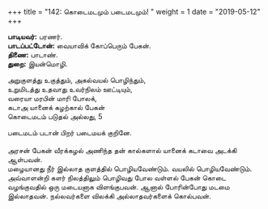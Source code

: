 ﻿+++
title = "142: கொடைமடமும் படைமடமும்!  "
weight = 1
date = "2019-05-12"
+++

**பாடியவர்:** பரணர்.  
**பாடப்பட்டோன்:** வையாவிக் கோப்பெரும் பேகன்.  
**திணை:** பாடாண்.  
**துறை:** இயன்மொழி.  
  
அறுகுளத்து உகுத்தும், அகல்வயல் பொழிந்தும்,  
உறுமிடத்து உதவாது உவர்நிலம் ஊட்டியும்,  
வரையா மரபின் மாரி போலக்,  
கடாஅ யானைக் கழற்கால் பேகன்  
கொடைமடம் படுதல் அல்லது, 5  
  
படைமடம் படான் பிறர் படைமயக் குறினே.  
   
அரசன் பேகன் வீரக்கழல் அணிந்த தன் கால்களால் யானைக் கடாவை அடக்கி ஆள்பவன்.  
மழையானது நீர் இல்லாத குளத்தில் பொழியவேண்டும். வயலில் பொழியவேண்டும். அவ்வாளன்றி களர் நிலத்திலும் பொழிவது போல வள்ளல் பேகன் கொடை வழங்குவதில் ஒரு மடையனாக விளங்குபவன். ஆனால் போரின்போது மடமை இல்லாதவன். நல்லவர்களை விலக்கி அல்லாதவர்களைக் கொல்பவன்.  

